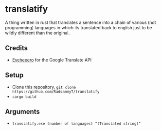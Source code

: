 # translatify
A thing written in rust that translates a sentence into a chain of various (not programming) languages in which its translated back to english just to be wildly different than the original.

## Credits
- [Eveheeero](https://github.com/Eveheeero) for the Google Translate API

## Setup
 - Clone this repository, `git clone https://github.com/RadsammyT/translatify`
 - `cargo build`


## Arguments
 - `translatify.exe (number of languages) "(Translated string)"`

